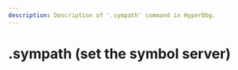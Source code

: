 ```yaml
---
description: Description of '.sympath' command in HyperDbg.
---
```


# .sympath \(set the symbol server\)

